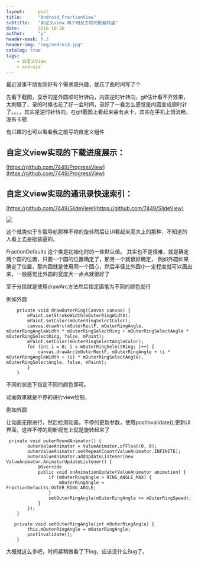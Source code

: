 ```yaml
---
layout:     post
title:      "Android_FractionView"
subtitle:   "自定义view 两个相反方向的嵌套转盘"
date:       2016-10-26
author:     "y"
header-mask: 0.3
header-img: "img/android.jpg"
catalog: true
tags:
    - 自定义View
    - android
---
```


最近没事干朋友刚好有个需求感兴趣，就花了些时间写了个

先看下截图，显示的是外圆顺时针转向，内圆逆时针转向，gif估计看不开效果，太刺眼了，录的时候也花了好一会时间，录好了一看怎么感觉是内圆变成顺时针了。。。，其实是逆时针转向，在gif截图上看起来会有点卡，其实在手机上很流畅，没有卡顿

有兴趣的也可以看看我之前写的自定义组件

## 自定义view实现的下载进度展示：

[https://github.com/7449/ProgressView](https://github.com/7449/ProgressView)

## 自定义view实现的通讯录快速索引：

[https://github.com/7449/SlideView](https://github.com/7449/SlideView)


![](http://i.imgur.com/AnwcO44.gif)

这个就类似于车载导航那种不停的旋转然后让UI看起来高大上的那种，不知道的人看上去是挺装逼的。


FractionDefaults 这个类是初始化时的一些默认值。
其实也不是很难，就是确定两个圆的位置，只要一个圆的位置确定了，那另一个就很好确定，
例如外圆如果确定了位置，那内圆就是使用同一个圆心，然后半径比外圆小一定程度就可以画出来，一般感觉比外圆的宽度大一点点就很好了

至于分段就是使用drawArc方法然后指定画笔为不同的颜色就行

例如外圆

	    private void drawOuterRing(Canvas canvas) {
	        mPaint.setStrokeWidth(mOuterRingWidth);
	        mPaint.setColor(mOuterRingSelectColor);
	        canvas.drawArc(mOuterRectF, mOuterRingAngle, mOuterRingAngleWidth * mOuterRingSelectRing + mOuterRingSelectAngle * mOuterRingSelectRing, false, mPaint);
	        mPaint.setColor(mOuterRingSelectAngleColor);
	        for (int i = 0; i < mOuterRingSelectRing; i++) {
	            canvas.drawArc(mOuterRectF, mOuterRingAngle + (i * mOuterRingAngleWidth + (i) * mOuterRingSelectAngle), mOuterRingSelectAngle, false, mPaint);
	        }
	    }


不同的状态下指定不同的颜色即可。

动画效果就是不停的进行view绘制，

例如外圆

让动画无限进行，然后检测动画，不停的更新参数，使用postInvalidate();更新UI界面，这样不停的刷新视觉上就是旋转起来了


	 private void outerRoundAnimator() {
	        outerValueAnimator = ValueAnimator.ofFloat(0, 0);
	        outerValueAnimator.setRepeatCount(ValueAnimator.INFINITE);
	        outerValueAnimator.addUpdateListener(new ValueAnimator.AnimatorUpdateListener() {
	            @Override
	            public void onAnimationUpdate(ValueAnimator animation) {
	                if (mOuterRingAngle > RING_ANGLE_MAX) {
	                    mOuterRingAngle = FractionDefaults.OUTER_RING_ANGLE;
	                }
	                setOuterRingAngle(mOuterRingAngle += mOuterRingSpeed);
	            }
	        });
	    }

	   private void setOuterRingAngle(int mOuterRingAngle) {
	        this.mOuterRingAngle = mOuterRingAngle;
	        postInvalidate();
	    }

大概就这么多吧，时间紧稍微看了下log，应该没什么Bug了。
